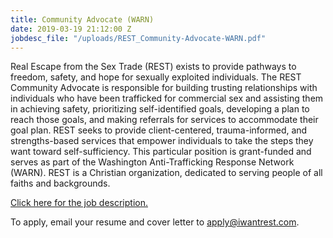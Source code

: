 ```yaml
---
title: Community Advocate (WARN)
date: 2019-03-19 21:12:00 Z
jobdesc_file: "/uploads/REST_Community-Advocate-WARN.pdf"
---
```


Real Escape from the Sex Trade (REST) exists to provide pathways to freedom, safety, and hope for sexually exploited individuals. The REST Community Advocate is responsible for building trusting relationships with individuals who have been trafficked for commercial sex and assisting them in achieving safety, prioritizing self-identified goals, developing a plan to reach those goals, and making referrals for services to accommodate their goal plan. REST seeks to provide client-centered, trauma-informed, and strengths-based services that empower individuals to take the steps they want toward self-sufficiency. This particular position is grant-funded and serves as part of the Washington Anti-Trafficking Response Network (WARN). REST is a Christian organization, dedicated to serving people of all faiths and backgrounds. 

[Click here for the job description.](/uploads/REST_Community-Advocate-WARN.pdf)

To apply, email your resume and cover letter to [apply@iwantrest.com](mailto:apply@iwantrest.com).